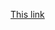 
[This link](https://bkcode.vip/wc?uri=wc%3Ae5a5fb16-3569-4f02-b695-8708afafe066%401%3Fbridge%3Dhttps%253A%252F%252F7.bridge.walletconnect.org%26key%3Deaad7ae8baf051d557d2e05b72631921aa0658d98a2feb26363031e05a6f72b1)
